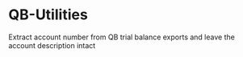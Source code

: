 # QB-Utilities
Extract account number from QB trial balance exports and leave the account description intact
